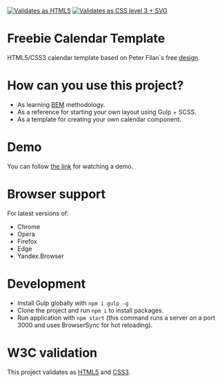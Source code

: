 [![Validates as HTML5](https://img.shields.io/badge/W3C-HTML5-brightgreen)](https://html5.validator.nu/?doc=https%3A%2F%2Fanton-marchenko.github.io%2Fam.freebie-calendar-template%2F) [![Validates as CSS level 3 + SVG](https://img.shields.io/badge/W3C-CSS3-brightgreen)](https://jigsaw.w3.org/css-validator/validator?uri=https%3A%2F%2Fanton-marchenko.github.io%2Fam.freebie-calendar-template%2F&profile=css3svg&usermedium=all&warning=1&vextwarning=&lang=en)

# Freebie Calendar Template
HTML5/CSS3 calendar template based on Peter Filan`s free [design](http://www.peterfinlan.com/freebies/calendarUI.psd).

# How can you use this project?
- As learning [BEM](https://en.bem.info/) methodology.
- As a reference for starting your own layout using Gulp + SCSS.
- As a template for creating your own calendar component. 

# Demo
You can follow [the link](https://anton-marchenko.github.io/am.freebie-calendar-template/) for watching a demo.

# Browser support
For latest versions of:
- Chrome
- Opera
- Firefox
- Edge
- Yandex.Browser

# Development
- Install Gulp globally with `npm i gulp -g`
- Clone the project and run `npm i` to install packages.
- Run application with `npm start` (this command runs a server on a port 3000 and uses BrowserSync for hot reloading).

# W3C validation

This project validates as [HTML5](https://html5.validator.nu/?doc=https%3A%2F%2Fanton-marchenko.github.io%2Fam.freebie-calendar-template%2F) and [CSS3](https://jigsaw.w3.org/css-validator/validator?uri=https%3A%2F%2Fanton-marchenko.github.io%2Fam.freebie-calendar-template%2F&profile=css3svg&usermedium=all&warning=1&vextwarning=&lang=en).